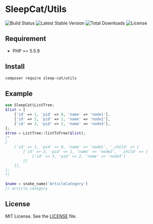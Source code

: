 SleepCat/Utils
===========
![Build Status](https://travis-ci.org/sleep-cat/utils.svg?branch=master)
![Latest Stable Version](https://poser.pugx.org/sleep-cat/utils/v/stable)
![Total Downloads](https://poser.pugx.org/sleep-cat/utils/downloads)
![License](https://poser.pugx.org/sleep-cat/utils/license)

## Requirement
- PHP >= 5.5.9

## Install
```bash
composer require sleep-cat/utils
```

## Example
```php
use SleepCat\ListTree;
$list = [
    ['id' => 1, 'pid' => 0, 'name' => 'node1'],
    ['id' => 2, 'pid' => 1, 'name' => 'node2'],
    ['id' => 3, 'pid' => 2, 'name' => 'node3'],
];
$tree = ListTree::listToTree($list);
/*
[
    ['id' => 1, 'pid' => 0, 'name' => 'node1', '_child' => [
        ['id' => 2, 'pid' => 1, 'name' => 'node2', '_child' => [
            ['id' => 3, 'pid' => 2, 'name' => 'node3']
        ]]
    ]],
];
*/

$name = snake_name('ArticleCategory')
// article_category
```

## License
MIT License. See the [LICENSE](LICENSE.txt) file.